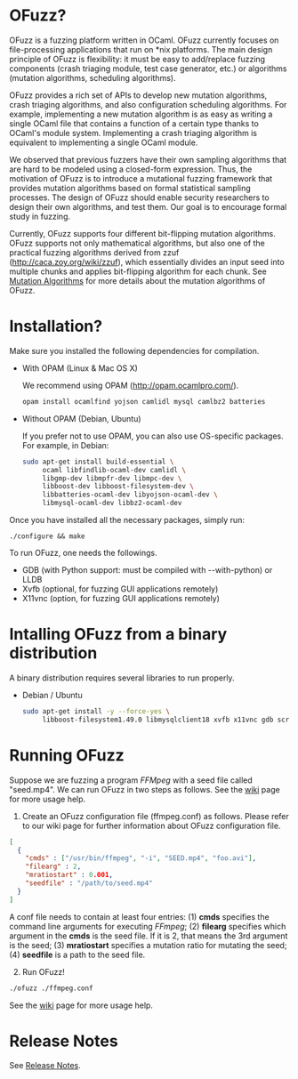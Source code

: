 OFuzz?
======

OFuzz is a fuzzing platform written in OCaml. OFuzz currently focuses on
file-processing applications that run on *nix platforms. The main design
principle of OFuzz is flexibility: it must be easy to add/replace fuzzing
components (crash triaging module, test case generator, etc.) or algorithms
(mutation algorithms, scheduling algorithms).

OFuzz provides a rich set of APIs to develop new mutation algorithms, crash
triaging algorithms, and also configuration scheduling algorithms. For example,
implementing a new mutation algorithm is as easy as writing a single OCaml file
that contains a function of a certain type thanks to OCaml's module system.
Implementing a crash triaging algorithm is equivalent to implementing a single
OCaml module.

We observed that previous fuzzers have their own sampling algorithms that are
hard to be modeled using a closed-form expression. Thus, the motivation of OFuzz
is to introduce a mutational fuzzing framework that provides mutation algorithms
based on formal statistical sampling processes. The design of OFuzz should
enable security researchers to design their own algorithms, and test them. Our
goal is to encourage formal study in fuzzing.

Currently, OFuzz supports four different bit-flipping mutation algorithms. OFuzz
supports not only mathematical algorithms, but also one of the practical fuzzing
algorithms derived from zzuf (http://caca.zoy.org/wiki/zzuf), which essentially
divides an input seed into multiple chunks and applies bit-flipping algorithm
for each chunk. See [Mutation Algorithms](docs/Mutation.md) for more details
about the mutation algorithms of OFuzz.

Installation?
=============

Make sure you installed the following dependencies for compilation.

- With OPAM (Linux & Mac OS X)

    We recommend using OPAM (http://opam.ocamlpro.com/).

   ```bash
   opam install ocamlfind yojson camlidl mysql camlbz2 batteries
   ```

- Without OPAM (Debian, Ubuntu)

    If you prefer not to use OPAM, you can also use OS-specific packages. For
    example, in Debian:

   ```bash
   sudo apt-get install build-essential \
        ocaml libfindlib-ocaml-dev camlidl \
        libgmp-dev libmpfr-dev libmpc-dev \
        libboost-dev libboost-filesystem-dev \
        libbatteries-ocaml-dev libyojson-ocaml-dev \
        libmysql-ocaml-dev libbz2-ocaml-dev
   ```

Once you have installed all the necessary packages, simply run:

    ./configure && make

To run OFuzz, one needs the followings.

- GDB (with Python support: must be compiled with --with-python) or LLDB
- Xvfb (optional, for fuzzing GUI applications remotely)
- X11vnc (option, for fuzzing GUI applications remotely)


Intalling OFuzz from a binary distribution
==========================================

A binary distribution requires several libraries to run properly.

- Debian / Ubuntu

   ```bash
   sudo apt-get install -y --force-yes \
        libboost-filesystem1.49.0 libmysqlclient18 xvfb x11vnc gdb screen
   ```

Running OFuzz
=============

Suppose we are fuzzing a program *FFMpeg* with a seed file called "seed.mp4". We
can run OFuzz in two steps as follows. See the [wiki](Wiki.md) page for more
usage help.

   1. Create an OFuzz configuration file (ffmpeg.conf) as follows. Please refer
      to our wiki page for further information about OFuzz configuration file.
   ```json
   [
     {
       "cmds" : ["/usr/bin/ffmpeg", "-i", "SEED.mp4", "foo.avi"],
       "filearg" : 2,
       "mratiostart" : 0.001,
       "seedfile" : "/path/to/seed.mp4"
     }
   ]
   ```
   A conf file needs to contain at least four entries: (1) **cmds** specifies
   the command line arguments for executing *FFmpeg*; (2) **filearg** specifies
   which argument in the **cmds** is the seed file. If it is 2, that means the
   3rd argument is the seed; (3) **mratiostart** specifies a mutation ratio for
   mutating the seed; (4) **seedfile** is a path to the seed file.

   2. Run OFuzz!
   ```bash
   ./ofuzz ./ffmpeg.conf
   ```

See the [wiki](Wiki.md) page for more usage help.

Release Notes
=============

See [Release Notes](ReleaseNotes.md).
